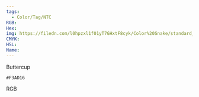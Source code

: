 ```yaml
---
tags:
  - Color/Tag/NTC
RGB:
Hex:
img: https://filedn.com/l0hpzxl1f01yT7GHxtF8cyk/Color%20Snake/standard_csv_to_svg/%23/F3AD16.svg
CMYK:
HSL:
Name:
---
```

Buttercup
```palette
#F3AD16
```
RGB
